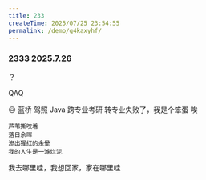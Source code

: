 ```yaml
---
title: 233
createTime: 2025/07/25 23:54:55
permalink: /demo/g4kaxyhf/
---
```


### 2333 2025.7.26
？

QAQ

😥
蓝桥
驾照
Java
跨专业考研
转专业失败了，我是个笨蛋
唉
```
芦苇撕咬着
落日余晖
渗出猩红的余晕
我的人生是一滩烂泥
```
我去哪里哇，我想回家，家在哪里哇
